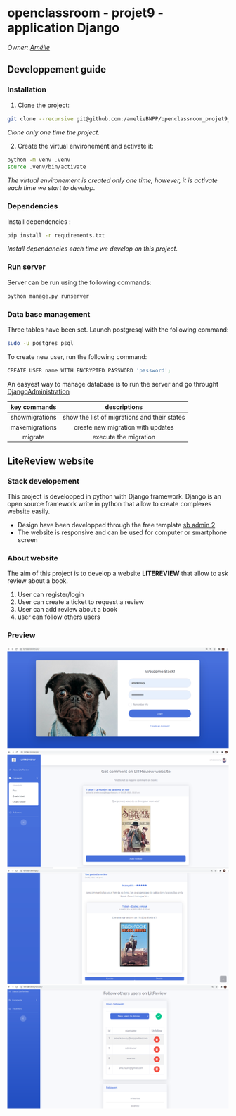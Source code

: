 # openclassroom - projet9 - application Django

_Owner: [Amélie](https://github.com/ameliebnpp)_

## Developpement guide

### Installation

1. Clone the project:

```bash
git clone --recursive git@github.com:/amelieBNPP/openclassroom_projet9_django && cd openclassroom_projet9_django
```
*Clone only one time the project.*

2. Create the virtual environement and activate it:
```bash
python -m venv .venv
source .venv/bin/activate
```
*The virtual environement is created only one time, however, it is activate each time we start to develop.*

### Dependencies

Install dependencies :

```bash
pip install -r requirements.txt
```
*Install dependancies each time we develop on this project.*

### Run server

Server can be run using the following commands:
```bash
python manage.py runserver
```

### Data base management

Three tables have been set. Launch postgresql with the following command: 
```bash
sudo -u postgres psql
```

To create new user, run the following command:
```bash
CREATE USER name WITH ENCRYPTED PASSWORD 'password';
```
An easyest way to manage database is to run the server and go throught [DjangoAdministration](
    http://127.0.0.1:8000/admin/)

| key commands | descriptions | 
|:----------:|:-------------:|
| showmigrations | show the list of migrations and their states |
| makemigrations | create new migration with updates |
| migrate | execute the migration |

## LiteReview website
### Stack developement

This project is developped in python with Django framework.
Django is an open source framework write in python that allow to create complexes website easily.
- Design have been developped through the free template [sb admin 2](https://startbootstrap.com/theme/sb-admin-2)
- The website is responsive and can be used for computer or smartphone screen

### About website
The aim of this project is to develop a website **LITEREVIEW** that allow to ask review about a book.
1. User can register/login
2. User can create a ticket to request a review
3. User can add review about a book
4. user can follow others users

### Preview

![Login](/login.png)
![Ticket](/ticket.png)
![Review](/review.png)
![Followers](/followers.png)
